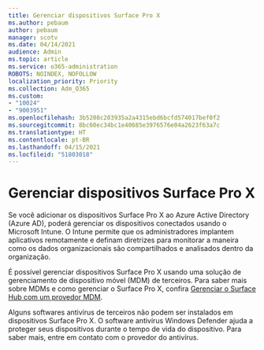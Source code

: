 ```yaml
---
title: Gerenciar dispositivos Surface Pro X
ms.author: pebaum
author: pebaum
manager: scotv
ms.date: 04/14/2021
audience: Admin
ms.topic: article
ms.service: o365-administration
ROBOTS: NOINDEX, NOFOLLOW
localization_priority: Priority
ms.collection: Adm_O365
ms.custom:
- "10024"
- "9003951"
ms.openlocfilehash: 3b5208c203935a2a4315ebd6bcfd574017bef0f2
ms.sourcegitcommit: 8bc60ec34bc1e40685e3976576e04a2623f63a7c
ms.translationtype: HT
ms.contentlocale: pt-BR
ms.lasthandoff: 04/15/2021
ms.locfileid: "51803018"
---
```

# <a name="manage-surface-pro-x-devices"></a>Gerenciar dispositivos Surface Pro X

Se você adicionar os dispositivos Surface Pro X ao Azure Active Directory (Azure AD), poderá gerenciar os dispositivos conectados usando o Microsoft Intune. O Intune permite que os administradores implantem aplicativos remotamente e definam diretrizes para monitorar a maneira como os dados organizacionais são compartilhados e analisados dentro da organização.

É possível gerenciar dispositivos Surface Pro X usando uma solução de gerenciamento de dispositivo móvel (MDM) de terceiros. Para saber mais sobre MDMs e como gerenciar o Surface Pro X, confira [Gerenciar o Surface Hub com um provedor MDM](https://docs.microsoft.com/surface-hub/manage-settings-with-mdm-for-surface-hub).

Alguns softwares antivírus de terceiros não podem ser instalados em dispositivos Surface Pro X. O software antivírus Windows Defender ajuda a proteger seus dispositivos durante o tempo de vida do dispositivo. Para saber mais, entre em contato com o provedor do antivírus.

